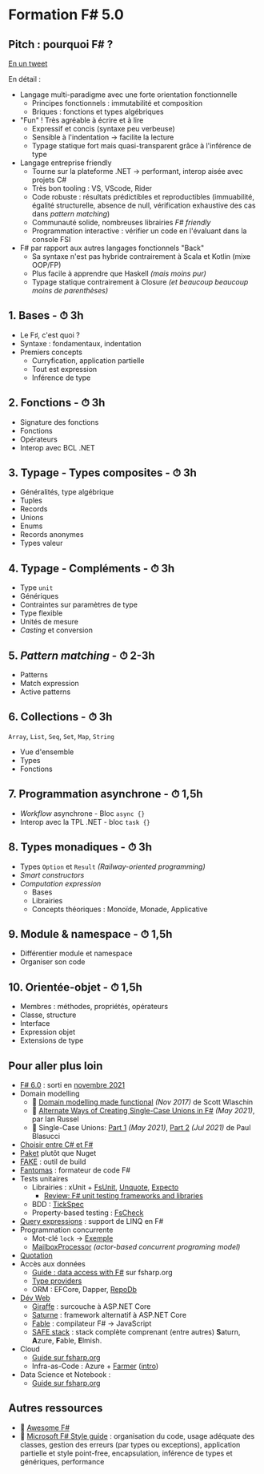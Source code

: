 # Formation F# 5.0

<!--
Commandes :
- HTM: marp masterclass-fsharp-6-module.md --watch --theme themes/soat.css
- PDF: marp masterclass-fsharp-5-types.md --pdf --allow-local-files --theme themes/soat.css
-->

## Pitch : pourquoi F# ?

[En un tweet](https://twitter.com/MokoSharma/status/1458151277343379457)

En détail :

- Langage multi-paradigme avec une forte orientation fonctionnelle
  - Principes fonctionnels : immutabilité et composition
  - Briques : fonctions et types algébriques
- "Fun" ! Très agréable à écrire et à lire
  - Expressif et concis (syntaxe peu verbeuse)
  - Sensible à l'indentation → facilite la lecture
  - Typage statique fort mais quasi-transparent grâce à l'inférence de type
- Langage entreprise friendly
  - Tourne sur la plateforme .NET → performant, interop aisée avec projets C#
  - Très bon tooling : VS, VScode, Rider
  - Code robuste : résultats prédictibles et reproductibles (immuabilité, égalité structurelle, absence de null, vérification exhaustive des cas dans *pattern matching*)
  - Communauté solide, nombreuses librairies *F# friendly*
  - Programmation interactive : vérifier un code en l'évaluant dans la console FSI
- F# par rapport aux autres langages fonctionnels "Back"
  - Sa syntaxe n'est pas hybride contrairement à Scala et Kotlin (mixe OOP/FP)
  - Plus facile à apprendre que Haskell *(mais moins pur)*
  - Typage statique contrairement à Closure *(et beaucoup beaucoup moins de parenthèses)*

## 1. Bases - ⏱ 3h

- Le F♯, c'est quoi ?
- Syntaxe : fondamentaux, indentation
- Premiers concepts
  - Curryfication, application partielle
  - Tout est expression
  - Inférence de type

## 2. Fonctions - ⏱ 3h

- Signature des fonctions
- Fonctions
- Opérateurs
- Interop avec BCL .NET

## 3. Typage - Types composites - ⏱ 3h

- Généralités, type algébrique
- Tuples
- Records
- Unions
- Enums
- Records anonymes
- Types valeur

## 4. Typage - Compléments - ⏱ 3h

- Type `unit`
- Génériques
- Contraintes sur paramètres de type
- Type flexible
- Unités de mesure
- *Casting* et conversion

## 5. *Pattern matching* - ⏱ 2-3h

- Patterns
- Match expression
- Active patterns

## 6. Collections - ⏱ 3h

`Array`, `List`, `Seq`, `Set`, `Map`, `String`

- Vue d'ensemble
- Types
- Fonctions

## 7. Programmation asynchrone - ⏱ 1,5h

- *Workflow* asynchrone - Bloc `async {}`
- Interop avec la TPL .NET - bloc `task {}`

## 8. Types monadiques - ⏱ 3h

- Types `Option` et `Result` *(Railway-oriented programming)*
- *Smart constructors*
- *Computation expression*
  - Bases
  - Librairies
  - Concepts théoriques : Monoïde, Monade, Applicative

## 9. Module & namespace - ⏱ 1,5h

- Différentier module et namespace
- Organiser son code

## 10. Orientée-objet - ⏱ 1,5h

- Membres : méthodes, propriétés, opérateurs
- Classe, structure
- Interface
- Expression objet
- Extensions de type

## Pour aller plus loin

- [F# 6.0](https://devblogs.microsoft.com/dotnet/whats-new-in-fsharp-6/) : sorti en [novembre 2021](https://devblogs.microsoft.com/dotnet/fsharp-6-is-officially-here/)
- Domain modelling
  - 📘 [Domain modelling made functional](https://www.goodreads.com/book/show/34921689-domain-modeling-made-functional) *(Nov 2017)* de Scott Wlaschin
  - 📜 [Alternate Ways of Creating Single-Case Unions in F#](https://trustbit.tech/blog/2021/05/01/alternate-ways-of-creating-single-case-discriminated-unions-in-f-sharp) *(May 2021)*, par Ian Russel
  - 📜 Single-Case Unions: [Part 1](https://paul.blasuc.ci/posts/really-scu.html) *(May 2021)*, [Part 2](https://paul.blasuc.ci/posts/even-more-scu.html) *(Jul 2021)* de Paul Blasucci
- [Choisir entre C# et F#](https://www.partech.nl/nl/publicaties/2021/06/key-differences-between-c-sharp-and-f-sharp)
- [Paket](https://fsprojects.github.io/Paket/index.html) plutôt que Nuget
- [FAKE](https://fake.build/) : outil de build
- [Fantomas](https://github.com/fsprojects/fantomas) : formateur de code F#
- Tests unitaires
  - Librairies : xUnit + [FsUnit](http://fsprojects.github.io/FsUnit/), [Unquote](https://github.com/SwensenSoftware/unquote), [Expecto](https://github.com/haf/expecto)
    - [Review: F# unit testing frameworks and libraries](https://devonburriss.me/review-fsharp-test-libs/)
  - BDD : [TickSpec](https://github.com/mchaloupka/tickspec)
  - Property-based testing : [FsCheck](https://fscheck.github.io/FsCheck/)
- [Query expressions](https://docs.microsoft.com/en-us/dotnet/fsharp/language-reference/query-expressions) : support de LINQ en F#
- Programmation concurrente
  - Mot-clé `lock` → [Exemple](https://www.compositional-it.com/news-blog/testing-for-breaking-changes/)
  - [MailboxProcessor](https://fsharpforfunandprofit.com/posts/concurrency-actor-model/) *(actor-based concurrent programing model)*
- [Quotation](https://docs.microsoft.com/en-us/dotnet/fsharp/language-reference/code-quotations)
- Accès aux données
  - [Guide : data access with F#](https://fsharp.org/guides/data-access/) sur fsharp.org
  - [Type providers](https://docs.microsoft.com/en-us/dotnet/fsharp/tutorials/type-providers/)
  - ORM : EFCore, Dapper, [RepoDb](https://repodb.net/)
- [Dév Web](https://docs.microsoft.com/fr-fr/dotnet/fsharp/scenarios/web-development)
  - [Giraffe](https://github.com/giraffe-fsharp/Giraffe#giraffe) : surcouche à ASP.NET Core
  - [Saturne](https://saturnframework.org/) : framework alternatif à ASP.NET Core
  - [Fable](https://fable.io/) : compilateur F# → JavaScript
  - [SAFE stack](https://safe-stack.github.io/) : stack complète comprenant (entre autres) **S**aturn, **A**zure, **F**able, **E**lmish.
- Cloud
  - [Guide sur fsharp.org](https://fsharp.org/guides/cloud/)
  - Infra-as-Code : Azure + [Farmer](https://compositionalit.github.io/farmer/) ([intro](https://docs.microsoft.com/fr-fr/dotnet/fsharp/using-fsharp-on-azure/deploying-and-managing))
- Data Science et Notebook :
  - [Guide sur fsharp.org](https://fsharp.org/guides/data-science/)

## Autres ressources

- 🔗 [Awesome F#](https://github.com/fsprojects/awesome-fsharp)
- 🔗 [Microsoft F# Style guide](https://docs.microsoft.com/en-us/dotnet/fsharp/style-guide/conventions#use-classes-to-contain-values-that-have-side-effects) : organisation du code, usage adéquate des classes, gestion des erreurs (par types ou exceptions), application partielle et style point-free, encapsulation, inférence de types et génériques, performance
